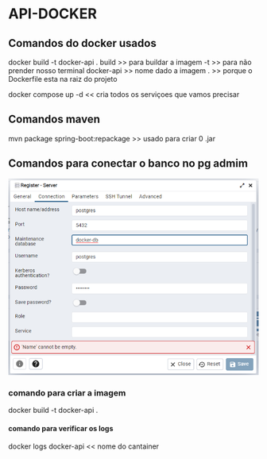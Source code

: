 # API-DOCKER


## Comandos do docker usados

docker build -t docker-api .
build >> para buildar a imagem
-t >> para não prender nosso terminal
docker-api >> nome dado a imagem
. >> porque o Dockerfile esta na raiz do projeto

docker compose up -d  << cria todos os serviçoes que vamos precisar

## Comandos maven



mvn package spring-boot:repackage >> usado para criar 0 .jar


## Comandos para conectar o banco no pg admim

![img.png](img.png)

### comando para criar a imagem
docker build -t docker-api .

#### comando para verificar os logs
docker logs docker-api << nome do cantainer

